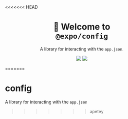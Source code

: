 <<<<<<< HEAD
<!-- Title -->
<h1 align="center">
👋 Welcome to <br><code>@expo/config</code>
</h1>

<p align="center">A library for interacting with the <code>app.json</code>.</p>

<p align="center">
  <img src="https://flat.badgen.net/packagephobia/install/@expo/config">

  <a href="https://www.npmjs.com/package/@expo/config">
    <img src="https://flat.badgen.net/npm/dw/@expo/config" target="_blank" />
  </a>
</p>

<!-- Body -->
=======
# config

A library for interacting with the `app.json`
>>>>>>> apetey
